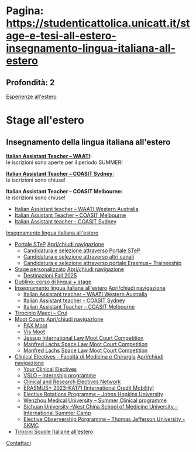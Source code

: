 # Pagina: https://studenticattolica.unicatt.it/stage-e-tesi-all-estero-insegnamento-lingua-italiana-all-estero

## Profondità: 2

[Esperienze all'estero](home-esperienze-all-estero)



# Stage all'estero

## Insegnamento della lingua italiana all'estero

**[Italian Assistant Teacher – WAATI](insegnamento-lingua-italiana-all-estero-italian-assistant-teachers-2023):**  
le iscrizioni sono aperte per il periodo SUMMER!

[**Italian Assistant Teacher – COASIT Sydney**:](https://studenticattolica.unicatt.it/insegnamento-lingua-italiana-all-estero-coasit)  
le iscrizioni sono chiuse!

**Italian Assistant Teacher – COASIT Melbourne:**   
le iscrizioni sono chiuse!

* [Italian Assistant teacher – WAATI Western Australia](insegnamento-lingua-italiana-all-estero-italian-assistant-teachers-2023)
* [Italian Assistant Teacher – COASIT Melbourne](insegnamento-lingua-italiana-all-estero-italian-assistant-teacher-coasit-melbourne)
* [Italian Assistant teacher - COASIT Sydney](insegnamento-lingua-italiana-all-estero-coasit)

[Insegnamento lingua italiana all'estero](#submenu__wrapper "Insegnamento lingua italiana all'estero")

* [Portale STeP](stage-all-estero-portale-step "Portale STeP ")
  [Apri/chiudi navigazione](#asub-bdc4b88c-e75c-495a-aa4f-47b45c8fefb9 "Apri/chiudi navigazione")
  + [Candidatura e selezione attraverso Portale STeP](informazioni-azienda-estera "Candidatura e selezione attraverso Portale STeP")
  + [Candidatura e selezione attraverso altri canali](portale-step-maggiori-informazioni-per-chi-si-candida-ad-un-annuncio-su-portale-step "Candidatura e selezione attraverso altri canali")
  + [Candidatura e selezione attraverso portale Erasmus+ Traineeship](portale-step-candidatura-e-selezione-attraverso-portale-erasmus-traineeship-32826 "Candidatura e selezione attraverso portale Erasmus+ Traineeship")
* [Stage personalizzato](stage-all-estero-stage-personalizzato "Stage personalizzato")
  [Apri/chiudi navigazione](#asub-d81d5169-26b2-49d2-9aeb-12ff3ad44fea "Apri/chiudi navigazione")
  + [Destinazioni Fall 2025](stage-personalizzato-destinazioni-spring-2025 "Destinazioni Fall 2025")
* [Dublino: corso di lingua + stage](stage-all-estero-dublino-corso-di-lingua-stage "Dublino: corso di lingua + stage")
* [Insegnamento lingua italiana all'estero](stage-e-tesi-all-estero-insegnamento-lingua-italiana-all-estero "Insegnamento lingua italiana all'estero")
  [Apri/chiudi navigazione](#asub-07a2f290-e4dc-4104-b0d4-e19b4a02d6ef "Apri/chiudi navigazione")
  + [Italian Assistant teacher – WAATI Western Australia](insegnamento-lingua-italiana-all-estero-italian-assistant-teachers-2023 "Italian Assistant teacher – WAATI Western Australia")
  + [Italian Assistant teacher - COASIT Sydney](insegnamento-lingua-italiana-all-estero-coasit "Italian Assistant teacher - COASIT Sydney")
  + [Italian Assistant Teacher – COASIT Melbourne](insegnamento-lingua-italiana-all-estero-italian-assistant-teacher-coasit-melbourne "Italian Assistant Teacher – COASIT Melbourne")
* [Tirocinio Maeci – Crui](stage-all-estero-tirocinio-maeci-crui "Tirocinio Maeci – Crui")
* [Moot Courts](stage-e-tesi-all-estero-simulazioni-diplomatiche-e-arbitrato "Moot Courts")
  [Apri/chiudi navigazione](#asub-d51602ea-a857-43c2-9637-59cf741ea37d "Apri/chiudi navigazione")
  + [PAX Moot](simulazioni-diplomatiche-e-arbitrato-pax-moot " PAX Moot ")
  + [Vis Moot](simulazioni-diplomatiche-e-arbitrato-vis-moot "Vis Moot")
  + [Jessup International Law Moot Court Competition](moot-courts-jessup-law-international-moot-court-competition "Jessup International Law Moot Court Competition")
  + [Manfred Lachs Space Law Moot Court Competition](moot-courts-manfred-lachs-space-law-moot-court-competition "Manfred Lachs Space Law Moot Court Competition")
  + [Manfred Lachs Space Law Moot Court Competition](moot-courts-manfred-lachs-space-law-moot-court-competition-32841 "Manfred Lachs Space Law Moot Court Competition")
* [Clinical Electives - Facoltà di Medicina e Chirurgia](clinical-electives-facolta-di-medicina-e-chirurgia "Clinical Electives - Facoltà di Medicina e Chirurgia")
  [Apri/chiudi navigazione](#asub-bbbd7fd8-7a0d-466e-b320-d9cfdf5ff0d9 "Apri/chiudi navigazione")
  + [Your Clinical Electives](clinical-electives-professioni-sanitarie-your-clinical-electives "Your Clinical Electives")
  + [VSLO – Internship programme](clinical-electives-professioni-sanitarie-vslo-internship-program "VSLO – Internship programme")
  + [Clinical and Research Electives Network](clinical-electives-professioni-sanitarie-clinical-and-research-electives-network "Clinical and Research Electives Network")
  + [ERASMUS+ 2023-KA171 (International Credit Mobility)](clinical-electives-facolta-di-medicina-erasmus-ka-107-icm-international-credit "ERASMUS+ 2023-KA171 (International Credit Mobility)")
  + [Elective Rotations Programme – Johns Hopkins University](clinical-electives-facolta-di-medicina-elective-rotations-program-johns-hopkins "Elective Rotations Programme – Johns Hopkins University")
  + [Wenzhou Medical University – Summer Clinical programme](clinical-electives-facolta-di-medicina-wenzhou-medical-university-summer-clinical "Wenzhou Medical University – Summer Clinical programme")
  + [Sichuan University -West China School of Medicine University – International Summer Camp](clinical-electives-facolta-di-medicina-sichuan-university-west-china-school-of-medicine "Sichuan University -West China School of Medicine University – International Summer Camp")
  + [Elective Observership Porgramme – Thomas Jefferson University - SKMC](clinical-electives-facolta-di-medicina-elective-observership-porgramme-thomas-jefferson "Elective Observership Porgramme – Thomas Jefferson University - SKMC")
* [Tirocini Scuole Italiane all'estero](stage-all-estero-tirocini-scuole-italiane-all-estero "Tirocini Scuole Italiane all'estero")

[Contattaci](home-contatti "Contattaci")